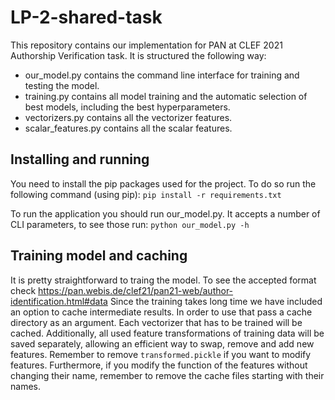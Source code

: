 # LP-2-shared-task

This repository contains our implementation for PAN at CLEF 2021 Authorship Verification task. It is structured the following way:

- our_model.py contains the command line interface for training and testing the model.
- training.py contains all model training and the automatic selection of best models, including the best hyperparameters.
- vectorizers.py contains all the vectorizer features.
- scalar_features.py contains all the scalar features.

## Installing and running

You need to install the pip packages used for the project. To do so run the following command (using pip):
`pip install -r requirements.txt`

To run the application you should run our_model.py. It accepts a number of CLI parameters, to see those run:
`python our_model.py -h`

## Training model and caching

It is pretty straightforward to traing the model. To see the accepted format check https://pan.webis.de/clef21/pan21-web/author-identification.html#data
Since the training takes long time we have included an option to cache intermediate results. In order to use that pass a cache directory as an argument.
Each vectorizer that has to be trained will be cached. Additionally, all used feature transformations of training data will be saved separately, allowing an efficient way to swap, remove and add new features. Remember to remove `transformed.pickle` if you want to modify features.
Furthermore, if you modify the function of the features without changing their name, remember to remove the cache files starting with their names.

